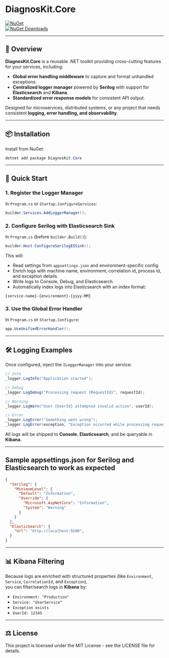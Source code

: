 # DiagnosKit.Core

[![NuGet](https://img.shields.io/nuget/v/DiagnosKit.Core.svg)](https://www.nuget.org/packages/DiagnosKit.Core)  
[![NuGet Downloads](https://img.shields.io/nuget/dt/DiagnosKit.Core.svg)](https://www.nuget.org/packages/DiagnosKit.Core)

---

## 📖 Overview

**DiagnosKit.Core** is a reusable .NET toolkit providing cross-cutting features for your services, including:

- **Global error handling middleware** to capture and format unhandled exceptions.  
- **Centralized logger manager** powered by **Serilog** with support for **Elasticsearch** and **Kibana**.  
- **Standardized error response models** for consistent API output.  

Designed for microservices, distributed systems, or any project that needs consistent **logging, error handling, and observability**.

---

## 📦 Installation

Install from NuGet:

```powershell
dotnet add package DiagnosKit.Core
```

---

## 🚀 Quick Start

### 1. Register the Logger Manager

In `Program.cs` or `Startup.ConfigureServices`:

```csharp
builder.Services.AddLoggerManager();
```

### 2. Configure Serilog with Elasticsearch Sink

In `Program.cs` (before `builder.Build()`):

```csharp
builder.Host.ConfigureSerilogESSink();
```

This will:

- Read settings from `appsettings.json` and environment-specific config.  
- Enrich logs with machine name, environment, correlation id, process id, and exception details.  
- Write logs to Console, Debug, and Elasticsearch.  
- Automatically index logs into Elasticsearch with an index format:

```
{service-name}-{environment}-{yyyy-MM}
```

### 3. Use the Global Error Handler

In `Program.cs` or `Startup.Configure`:

```csharp
app.UseUnifiedErrorHandler();
```

---

## 🛠 Logging Examples

Once configured, inject the `ILoggerManager` into your service:

```csharp
// Info
_logger.LogInfo("Application started");

// Debug
_logger.LogDebug("Processing request {RequestId}", requestId);

// Warning
_logger.LogWarn("User {UserId} attempted invalid action", userId);

// Error
_logger.LogError("Something went wrong");
_logger.LogError(exception, "Exception occurred while processing request");
```

All logs will be shipped to **Console**, **Elasticsearch**, and be queryable in **Kibana**.

---

## Sample appsettings.json for Serilog and Elasticsearch to work as expected

```json
{
  "Serilog": {
    "MinimumLevel": {
      "Default": "Information",
      "Override": {
        "Microsoft.AspNetCore": "Information",
        "System": "Warning"
      }
    }
  },
  "ElasticSearch": {
    "Url": "http://localhost:9200",
  }
}
```

---

## 📊 Kibana Filtering

Because logs are enriched with structured properties (like `Environment`, `Service`, `CorrelationId`, and `Exception`),  
you can filter/search logs in **Kibana** by:

- `Environment: "Production"`  
- `Service: "UserService"`  
- `Exception exists`  
- `UserId: 12345`

---

## ⚖ License

This project is licensed under the MIT License - see the LICENSE file for details.